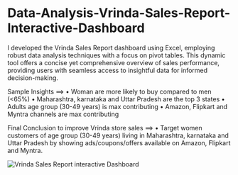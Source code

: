 # Data-Analysis-Vrinda-Sales-Report-Interactive-Dashboard
I developed the Vrinda Sales Report dashboard using Excel, employing robust data analysis techniques with a focus on pivot tables. This dynamic tool offers a concise yet comprehensive overview of sales performance, providing users with seamless access to insightful data for informed decision-making.

Sample Insights ==>
•	Woman are more likely to buy compared to men (<65%)
•	Maharashtra, karnataka and Uttar Pradesh are the top 3 states
•	Adults age group (30-49 years) is max contributing 
•	Amazon, Flipkart and Myntra channels are max contributing 

Final Conclusion to improve Vrinda store sales ==>
•	Target women customers of age group (30-49 years) living in Maharashtra, karnataka and Uttar Pradesh by showing ads/coupons/offers available on Amazon, Flipkart and Myntra.

![Vrinda Sales Report interactive Dashboard](https://github.com/Koushik-bandapadya/Data-Analysis-Vrinda-Sales-Report-Interactive-Dashboard/assets/62791323/1beff097-3fa6-4613-9aa2-65a711b5755f)
